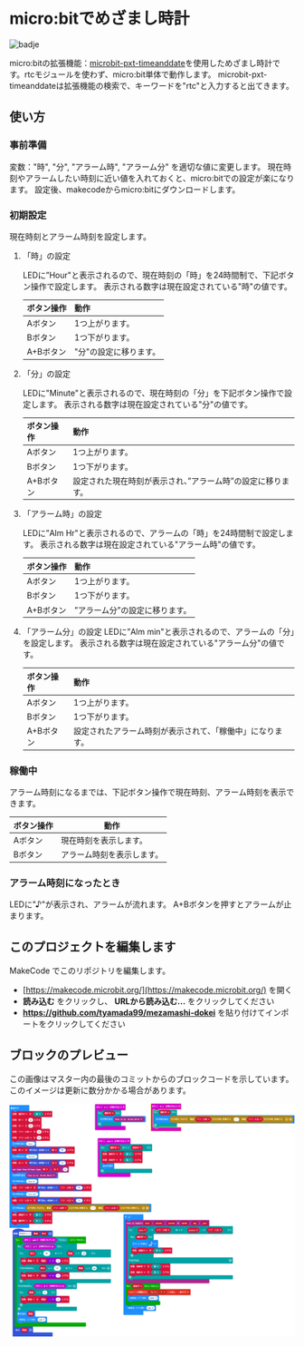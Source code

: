 # micro:bitでめざまし時計

![badje](https://img.shields.io/badge/micro%3Abit-V2-brightgreen)

micro:bitの拡張機能：[microbit-pxt-timeanddate](https://makecode.microbit.org/pkg/bsiever/microbit-pxt-timeanddate)を使用しためざまし時計です。rtcモジュールを使わず、micro:bit単体で動作します。
microbit-pxt-timeanddateは拡張機能の検索で、キーワードを"rtc"と入力すると出てきます。

## 使い方

### 事前準備
変数："時", "分", "アラーム時", "アラーム分" を適切な値に変更します。
現在時刻やアラームしたい時刻に近い値を入れておくと、micro:bitでの設定が楽になります。
設定後、makecodeからmicro:bitにダウンロードします。

### 初期設定
現在時刻とアラーム時刻を設定します。

1. 「時」の設定

    LEDに”Hour"と表示されるので、現在時刻の「時」を24時間制で、下記ボタン操作で設定します。
    表示される数字は現在設定されている"時"の値です。

    ボタン操作|動作
    ----------|---
    Aボタン|1つ上がります。
    Bボタン|1つ下がります。
    A+Bボタン|"分"の設定に移ります。

2. 「分」の設定

    LEDに"Minute"と表示されるので、現在時刻の「分」を下記ボタン操作で設定します。
    表示される数字は現在設定されている"分"の値です。

    ボタン操作|動作
    ---------|----
    Aボタン|1つ上がります。
    Bボタン|1つ下がります。
    A+Bボタン|設定された現在時刻が表示され、”アラーム時”の設定に移ります。

3. 「アラーム時」の設定

    LEDに”Alm Hr"と表示されるので、アラームの「時」を24時間制で設定します。
    表示される数字は現在設定されている"アラーム時"の値です。

    ボタン操作|動作
    ---------|----
    Aボタン|1つ上がります。
    Bボタン|1つ下がります。
    A+Bボタン|”アラーム分”の設定に移ります。

4. 「アラーム分」の設定
    LEDに”Alm min"と表示されるので、アラームの「分」を設定します。
    表示される数字は現在設定されている"アラーム分"の値です。

    ボタン操作|動作
    ---------|----
    Aボタン|1つ上がります。
    Bボタン|1つ下がります。
    A+Bボタン|設定されたアラーム時刻が表示されて、「稼働中」になります。


### 稼働中
アラーム時刻になるまでは、下記ボタン操作で現在時刻、アラーム時刻を表示できます。

ボタン操作|動作
---------|----
Aボタン|現在時刻を表示します。
Bボタン|アラーム時刻を表示します。

### アラーム時刻になったとき
LEDに"♪"が表示され、アラームが流れます。
A+Bボタンを押すとアラームが止まります。

<!--
> このページを開く [https://tyamada99.github.io/mezamashi-dokei/](https://tyamada99.github.io/mezamashi-dokei/)
-->

<!--
## 拡張機能として使用

このリポジトリは、MakeCode で **拡張機能** として追加できます。

* [https://makecode.microbit.org/](https://makecode.microbit.org/) を開く
* **新しいプロジェクト** をクリックしてください
* ギアボタンメニューの中にある **拡張機能** をクリックしてください
* **https://github.com/tyamada99/mezamashi-dokei** を検索してインポートします。
-->

## このプロジェクトを編集します
<!-- ![ビルド ステータス バッジ](https://github.com/tyamada99/mezamashi-dokei/workflows/MakeCode/badge.svg)　-->

MakeCode でこのリポジトリを編集します。

* [https://makecode.microbit.org/](https://makecode.microbit.org/) を開く
* **読み込む** をクリックし、 **URLから読み込む...** をクリックしてください
* **https://github.com/tyamada99/mezamashi-dokei** を貼り付けてインポートをクリックしてください

## ブロックのプレビュー

この画像はマスター内の最後のコミットからのブロックコードを示しています。
このイメージは更新に数分かかる場合があります。

![生成されたブロック](https://github.com/tyamada99/mezamashi-dokei/raw/master/.github/makecode/blocks.png)

<!--
#### メタデータ (検索、レンダリングに使用)

* for PXT/microbit
<script src="https://makecode.com/gh-pages-embed.js"></script><script>makeCodeRender("{{ site.makecode.home_url }}", "{{ site.github.owner_name }}/{{ site.github.repository_name }}");</script>
-->
